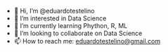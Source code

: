- 👋 Hi, I’m @eduardotestelino
- 👀 I’m interested in Data Science
- 🌱 I’m currently learning Phython, R, ML
- 💞️ I’m looking to collaborate on Data Science
- 📫 How to reach me: eduardotestelino@gmail.com

<!---
eduardotestelino/eduardotestelino is a ✨ special ✨ repository because its `README.md` (this file) appears on your GitHub profile.
You can click the Preview link to take a look at your changes.
--->
